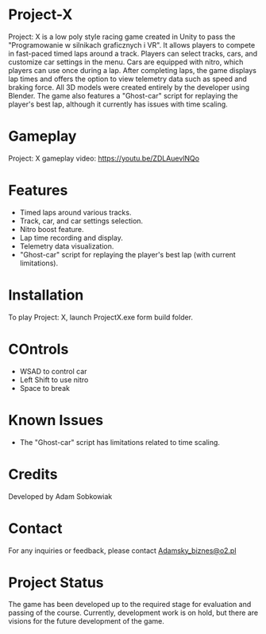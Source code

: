 # Project-X
Project: X is a low poly style racing game created in Unity to pass the "Programowanie w silnikach graficznych i VR". It allows players to compete in fast-paced timed laps around a track. Players can select tracks, cars, and customize car settings in the menu. Cars are equipped with nitro, which players can use once during a lap. After completing laps, the game displays lap times and offers the option to view telemetry data such as speed and braking force. All 3D models were created entirely by the developer using Blender. The game also features a "Ghost-car" script for replaying the player's best lap, although it currently has issues with time scaling.

# Gameplay
Project: X gameplay video: https://youtu.be/ZDLAuevlNQo

# Features
- Timed laps around various tracks.
- Track, car, and car settings selection.
- Nitro boost feature.
- Lap time recording and display.
- Telemetry data visualization.
- "Ghost-car" script for replaying the player's best lap (with current limitations).

# Installation
To play Project: X, launch ProjectX.exe form build folder.

# COntrols
- WSAD to control car
- Left Shift to use nitro
- Space to break

# Known Issues
- The "Ghost-car" script has limitations related to time scaling.

# Credits
Developed by Adam Sobkowiak

# Contact
For any inquiries or feedback, please contact Adamsky_biznes@o2.pl

# Project Status
The game has been developed up to the required stage for evaluation and passing of the course. Currently, development work is on hold, but there are visions for the future development of the game.